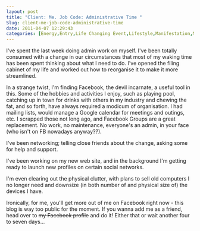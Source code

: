 ```yaml
---
layout: post
title: "Client: Me. Job Code: Administrative Time "
Slug: client-me-job-code-administrative-time
date: 2011-04-07 12:29:43
categories: [Energy,Entry,Life Changing Event,Lifestyle,Manifestation,Money,On The Job,Opportunity,Work]
---
```

I've spent the last week doing admin work on myself. I've been totally consumed with a change in our circumstances that most of my waking time has been spent thinking about what I need to do. I've opened the filing cabinet of my life and worked out how to reorganise it to make it more streamlined.

In a strange twist, I'm finding Facebook, the devil incarnate, a useful tool in this. Some of the hobbies and activities I enjoy, such as playing pool, catching up in town for drinks with others in my industry and chewing the fat, and so forth, have always required a modicum of organisation. I had mailing lists, would manage a Google calendar for meetings and outings, etc. I scrapped those not long ago, and Facebook Groups are a great replacement. No work, no maintenance, everyone's an admin, in your face (who isn't on FB nowadays anyway??).

I've been networking; telling close friends about the change, asking some for help and support.

I've been working on my new web site, and in the background I'm getting ready to launch new profiles on certain social networks.

I'm even clearing out the physical clutter, with plans to sell old computers I no longer need and downsize (in both number of and physical size of) the devices I have.

Ironically, for me, you'll get more out of me on Facebook right now - this blog is way too public for the moment. If you wanna add me as a friend, head over to <del>my Facebook profile</del> and do it! Either that or wait another four to seven days...
